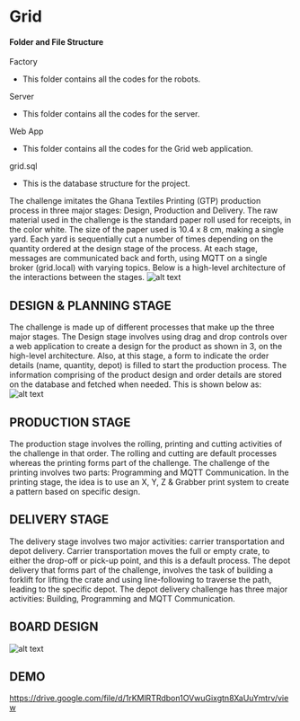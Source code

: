 # Grid

#### Folder and File Structure
Factory
  - This folder contains all the codes for the robots.
  
Server
  - This folder contains all the codes for the server.
  
Web App
  - This folder contains all the codes for the Grid web application.
  
 grid.sql
  - This is the database structure for the project.


The challenge imitates the Ghana Textiles Printing (GTP) production process in three major stages: Design, Production and Delivery.
The raw material used in the challenge is the standard paper roll used for receipts, in the color white. The size of the paper used is 10.4 x 8 cm, making a single yard. Each yard is sequentially cut a number of times depending on the quantity ordered at the design stage of the process. At each stage, messages are communicated back and forth, using MQTT on a single broker (grid.local) with varying topics. Below is a high-level architecture of the interactions between the stages.
![alt text](http://nknab.com/wp-content/uploads/2019/10/HLA.png)

## DESIGN & PLANNING STAGE
The challenge is made up of different processes that make up the three major stages. The Design stage involves using drag and drop controls over a web application to create a design for the product as shown in 3, on the high-level architecture. Also, at this stage, a form to indicate the order details (name, quantity, depot) is filled to start the production process. The information comprising of the product design and order details are stored on the database and fetched when needed. This is shown below as:
![alt text](http://nknab.com/wp-content/uploads/2019/10/grid-labelled.png)

## PRODUCTION STAGE
The production stage involves the rolling, printing and cutting activities of the challenge in that order. The rolling and cutting are default processes whereas the printing forms part of the challenge. The challenge of the printing involves two parts: Programming and MQTT Communication. In the printing stage, the idea is to use an X, Y, Z & Grabber print system to create a pattern based on specific design.


## DELIVERY STAGE
The delivery stage involves two major activities: carrier transportation and depot delivery. Carrier transportation moves the full or empty crate, to either the drop-off or pick-up point, and this is a default process. The depot delivery that forms part of the challenge, involves the task of building a forklift for lifting the crate and using line-following to traverse the path, leading to the specific depot. The depot delivery challenge has three major activities: Building, Programming and MQTT Communication.

## BOARD DESIGN
![alt text](http://nknab.com/wp-content/uploads/2019/10/mat.png)

## DEMO
https://drive.google.com/file/d/1rKMlRTRdbon1OVwuGixgtn8XaUuYmtrv/view

